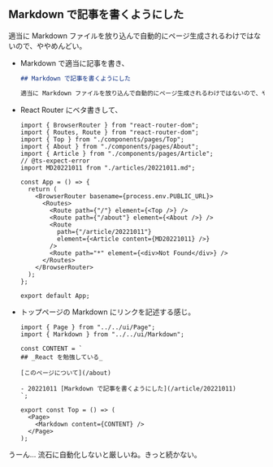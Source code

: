## Markdown で記事を書くようにした

適当に Markdown ファイルを放り込んで自動的にページ生成されるわけではないので、ややめんどい。

- Markdown で適当に記事を書き、

  ```md
  ## Markdown で記事を書くようにした

  適当に Markdown ファイルを放り込んで自動的にページ生成されるわけではないので、ややめんどい。
  ```

- React Router にベタ書きして、

  ```tsx
  import { BrowserRouter } from "react-router-dom";
  import { Routes, Route } from "react-router-dom";
  import { Top } from "./components/pages/Top";
  import { About } from "./components/pages/About";
  import { Article } from "./components/pages/Article";
  // @ts-expect-error
  import MD20221011 from "./articles/20221011.md";

  const App = () => {
    return (
      <BrowserRouter basename={process.env.PUBLIC_URL}>
        <Routes>
          <Route path={"/"} element={<Top />} />
          <Route path={"/about"} element={<About />} />
          <Route
            path={"/article/20221011"}
            element={<Article content={MD20221011} />}
          />
          <Route path="*" element={<div>Not Found</div>} />
        </Routes>
      </BrowserRouter>
    );
  };

  export default App;
  ```

- トップページの Markdown にリンクを記述する感じ。

  ```tsx
  import { Page } from "../../ui/Page";
  import { Markdown } from "../../ui/Markdown";

  const CONTENT = `
  ## _React を勉強している_
  
  [このページについて](/about)
  
  - 20221011 [Markdown で記事を書くようにした](/article/20221011)
  `;

  export const Top = () => (
    <Page>
      <Markdown content={CONTENT} />
    </Page>
  );
  ```

うーん... 流石に自動化しないと厳しいね。きっと続かない。

